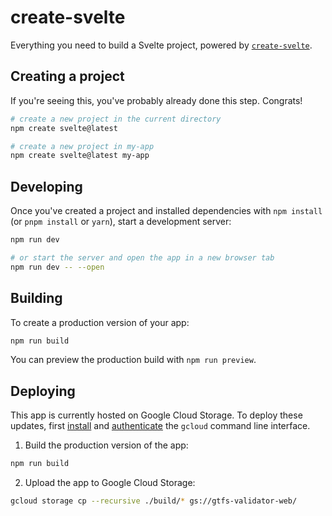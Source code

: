 # create-svelte

Everything you need to build a Svelte project, powered by [`create-svelte`](https://github.com/sveltejs/kit/tree/master/packages/create-svelte).

## Creating a project

If you're seeing this, you've probably already done this step. Congrats!

```bash
# create a new project in the current directory
npm create svelte@latest

# create a new project in my-app
npm create svelte@latest my-app
```

## Developing

Once you've created a project and installed dependencies with `npm install` (or `pnpm install` or `yarn`), start a development server:

```bash
npm run dev

# or start the server and open the app in a new browser tab
npm run dev -- --open
```

## Building

To create a production version of your app:

```bash
npm run build
```

You can preview the production build with `npm run preview`.

## Deploying

This app is currently hosted on Google Cloud Storage. To deploy these updates, first [install](https://cloud.google.com/sdk/docs/install-sdk) and [authenticate](https://cloud.google.com/sdk/gcloud/reference/auth) the `gcloud` command line interface.

1. Build the production version of the app:

```bash
npm run build
```

2. Upload the app to Google Cloud Storage:

```bash
gcloud storage cp --recursive ./build/* gs://gtfs-validator-web/
```
